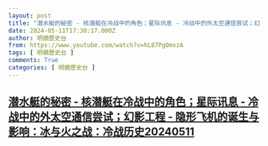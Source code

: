 ```yaml
---
layout: post
title: "潜水艇的秘密 - 核潜艇在冷战中的角色；星际讯息 - 冷战中的外太空通信尝试；幻影工程 - 隐形飞机的诞生与影响：冰与火之战：冷战历史20240511"
date: 2024-05-11T17:30:17.000Z
author: 明鏡歷史台
from: https://www.youtube.com/watch?v=hL87PgOmxzA
tags: [ 明鏡歷史台 ]
comments: True
categories: [ 明鏡歷史台 ]
---
```

<!--1715448617000-->
[潜水艇的秘密 - 核潜艇在冷战中的角色；星际讯息 - 冷战中的外太空通信尝试；幻影工程 - 隐形飞机的诞生与影响：冰与火之战：冷战历史20240511](https://www.youtube.com/watch?v=hL87PgOmxzA)
------

<div>

</div>
